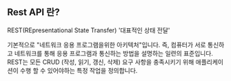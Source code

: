 
## Rest API 란?
REST(REpresentational State Transfer) '대표적인 상태 전달' 

기본적으로 "네트워크 응용 프로그램을위한 아키텍처"입니다. 
즉, 컴퓨터가 서로 통신하고 네트워크를 통해 응용 프로그램과 통신하는 방법을 설명하는 일련의 표준입니다. 
REST는 모든 CRUD (작성, 읽기, 갱신, 삭제) 요구 사항을 충족시키기 위해 애플리케이션이 수행 할 수 있어야하는 특정 작업을 정의합니다.